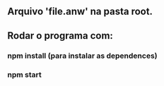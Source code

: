 ## Arquivo 'file.anw' na pasta root.

## Rodar o programa com:

### npm install (para instalar as dependences)

### npm start
